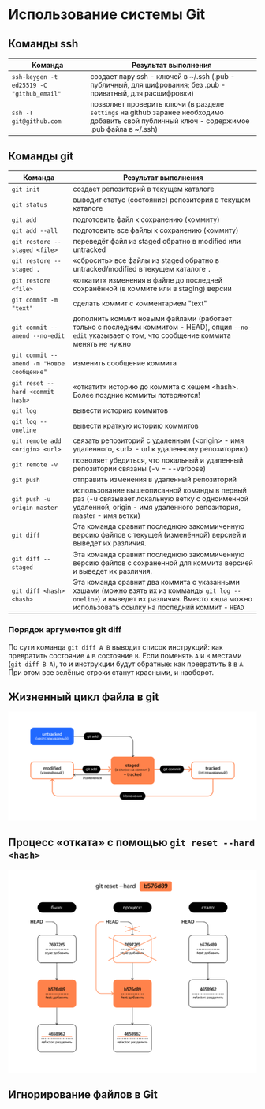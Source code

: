 # Использование системы Git

## Команды ssh

| Команда                                | Результат выполнения |
|----------------------------------------|----------------------|
|`ssh-keygen -t ed25519 -С "github_email"`| создает пару ssh - ключей в ~/.ssh (.pub - публичный, для шифрования; без .pub - приватный, для расшифровки)|
|`ssh -T git@github.com`| позволяет проверить ключи (в разделе `settings` на github заранее необходимо добавить свой публичный ключ - содержимое .pub файла в ~/.ssh)|

## Команды git

| Команда                        | Результат выполнения |
|--------------------------------|----------------------|
|`git init`| создает репозиторий в текущем каталоге|
|`git status`| выводит статус (состояние) репозитория в текущем каталоге|
|`git add`| подготовить файл к сохранению (коммиту)|
|`git add --all`| подготовить все файлы к сохранению (коммиту)|
|`git restore --staged <file>`| переведёт файл из staged обратно в modified или untracked|
|`git restore --staged .`| «сбросить» все файлы из staged обратно в untracked/modified в текущем каталоге `.`|
|`git restore <file>`| «откатит» изменения в файле до последней сохранённой (в коммите или в staging) версии|
|`git commit -m "text"`| сделать коммит с комментарием "text"|
|`git commit --amend --no-edit`| дополнить коммит новыми файлами (работает только с последним коммитом - HEAD), опция `--no-edit` указывает о том, что сообщение коммита менять не нужно|
|`git commit --amend -m "Новое сообщение"`| изменить сообщение коммита|
|`git reset --hard <commit hash>`| «откатит» историю до коммита с хешем \<hash\>. Более поздние коммиты потеряются!|
|`git log`| вывести историю коммитов|
|`git log --oneline`| вывести краткую историю коммитов|
|`git remote add <origin> <url>`| связать репозиторий с удаленным (\<origin\> - имя удаленного, \<url\> - url к удаленному репозиторию)|
|`git remote -v`| позволяет убедиться, что локальный и удаленный репозитории связаны (-v = --verbose)|
|`git push`| отправить изменения в удаленный репозиторий|
|`git push -u origin master`| использование вышеописанной команды в первый раз (-u связывает локальную ветку с одноименной удаленной, origin - имя удаленного репозитория, master - имя ветки)|
|`git diff`| Эта команда сравнит последнюю закоммиченную версию файлов с текущей (изменённой) версией и выведет их различия.|
|`git diff --staged`| Эта команда сравнит последнюю закоммиченную версию файлов с сохраненной для коммита версией и выведет их различия.|
|`git diff <hash> <hash>`| Эта команда сравнит два коммита с указанными хэшами (можно взять их из комманды `git log --oneline`) и выведет их различия. Вместо хэша можно использовать ссылку на последний коммит - `HEAD`|

### Порядок аргументов git diff

По сути команда `git diff A B` выводит список инструкций: как превратить состояние `A` в состояние `B`. Если поменять `A` и `B` местами (`git diff B A`), то и инструкции будут обратные: как превратить `B` в `A`. При этом все зелёные строки станут красными, и наоборот.

## Жизненный цикл файла в git

![Жизненный цикл файла](images/file_git_life_cycle.png)

## Процесс «отката» с помощью `git reset --hard <hash>`

![Откат коммита](images/reset_commit.png)

## Игнорирование файлов в Git
